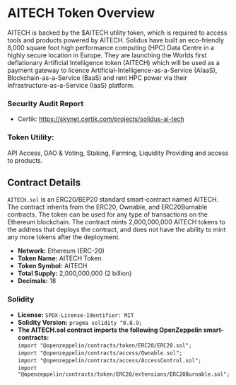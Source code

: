 # AITECH Token Overview
AITECH is backed by the $AITECH utility token, which is required to access tools and products powered by AITECH. Solidus have built an eco-friendly 8,000 square foot high performance computing (HPC) Data Centre in a highly secure location in Europe. They are launching the Worlds first deflationary Artificial Intelligence token (AITECH) which will be used as a payment gateway to licence Artificial-Intelligence-as-a-Service (AIaaS), Blockchain-as-a-Service (BaaS) and rent HPC power via their Infrastructure-as-a-Service (IaaS) platform.

### Security Audit Report
- Certik: https://skynet.certik.com/projects/solidus-ai-tech

### Token Utility:
API Access, DAO & Voting, Staking, Farming, Liquidity Providing and access to products.

## Contract Details
`AITECH.sol` is an ERC20/BEP20 standard smart-contract named AITECH. The contract inherits from the ERC20, Ownable, and ERC20Burnable contracts. The token can be used for any type of transactions on the Ethereum blockchain. The contract mints 2,000,000,000 AITECH tokens to the address that deploys the contract, and does not have the ability to mint any more tokens after the deployment. 

- <b>Network:</b> Ethereum (ERC-20)
- <b>Token Name:</b> AITECH Token
- <b>Token Symbol:</b> AITECH
- <b>Total Supply:</b> 2,000,000,000 (2 billion)
- <b>Decimals:</b> 18

### Solidity
- <b>License:</b> `SPDX-License-Identifier: MIT`
- <b>Solidity Version:</b> `pragma solidity ^0.8.9;`
- <b>The AITECH.sol contract imports the following OpenZeppelin smart-contracts:</b><br>
`import "@openzeppelin/contracts/token/ERC20/ERC20.sol";`<br>
`import "@openzeppelin/contracts/access/Ownable.sol";`<br>
`import "@openzeppelin/contracts/access/AccessControl.sol";`<br>
`import "@openzeppelin/contracts/token/ERC20/extensions/ERC20Burnable.sol";`<br>
